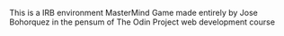 This is a IRB environment MasterMind Game
made entirely by Jose Bohorquez in the pensum of The Odin Project web development course
